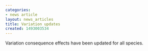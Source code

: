 ```yaml
---
categories:
- news article
layout: news_articles
title: Variation updates
created: 1493003534
---
```

Variation consequence effects have been updated for all species.
